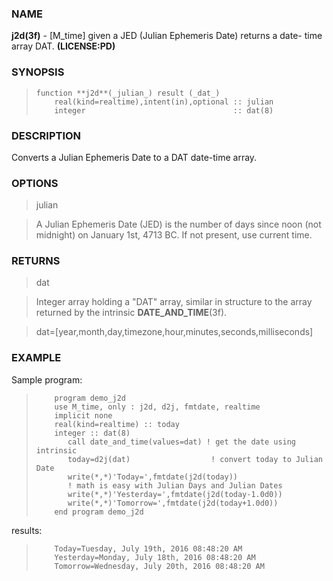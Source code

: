 ### NAME

**j2d(3f)** \- [M_time] given a JED (Julian Ephemeris Date) returns a date- time array DAT. **(LICENSE:PD)**

### SYNOPSIS

>     function **j2d**(_julian_) result (_dat_)
>         real(kind=realtime),intent(in),optional :: julian
>         integer                                 :: dat(8)

### DESCRIPTION

Converts a Julian Ephemeris Date to a DAT date-time array.

### OPTIONS

> julian

> A Julian Ephemeris Date (JED) is the number of days since noon (not
midnight) on January 1st, 4713 BC. If not present, use current time.

### RETURNS

> dat

> Integer array holding a "DAT" array, similar in structure to the array
returned by the intrinsic **DATE_AND_TIME**(3f).

> dat=[year,month,day,timezone,hour,minutes,seconds,milliseconds]

### EXAMPLE

Sample program:

>         program demo_j2d
>         use M_time, only : j2d, d2j, fmtdate, realtime
>         implicit none
>         real(kind=realtime) :: today
>         integer :: dat(8)
>            call date_and_time(values=dat) ! get the date using intrinsic
>            today=d2j(dat)                  ! convert today to Julian Date
>            write(*,*)'Today=',fmtdate(j2d(today))
>            ! math is easy with Julian Days and Julian Dates
>            write(*,*)'Yesterday=',fmtdate(j2d(today-1.0d0))
>            write(*,*)'Tomorrow=',fmtdate(j2d(today+1.0d0))
>         end program demo_j2d

results:

>         Today=Tuesday, July 19th, 2016 08:48:20 AM
>         Yesterday=Monday, July 18th, 2016 08:48:20 AM
>         Tomorrow=Wednesday, July 20th, 2016 08:48:20 AM
